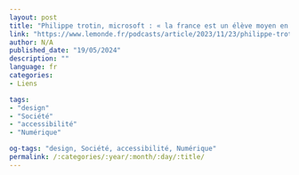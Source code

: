 ```yaml
---
layout: post
title: "Philippe trotin, microsoft : « la france est un élève moyen en termes d’accessibilité numérique »"
link: "https://www.lemonde.fr/podcasts/article/2023/11/23/philippe-trotin-microsoft-la-france-est-un-eleve-moyen-en-termes-d-accessibilite-numerique_6201850_5463015.html"
author: N/A
published_date: "19/05/2024"
description: ""
language: fr
categories:
- Liens

tags:
- "design"
- "Société"
- "accessibilité"
- "Numérique"

og-tags: "design, Société, accessibilité, Numérique"
permalink: /:categories/:year/:month/:day/:title/
---
```

